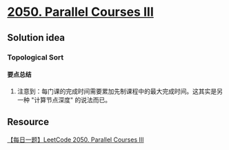 # [2050. Parallel Courses III](https://leetcode.com/problems/parallel-courses-iii/description/)

## Solution idea
### Topological Sort

#### 要点总结
1. 注意到：每门课的完成时间需要累加先制课程中的最大完成时间。这其实是另一种 "计算节点深度" 的说法而已。 


## Resource
[【每日一题】LeetCode 2050. Parallel Courses III](https://www.youtube.com/watch?v=DoSJGW5aw8k&ab_channel=HuifengGuan)